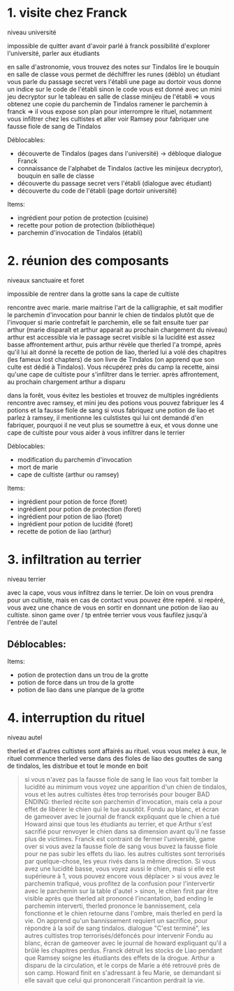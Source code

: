 # 1. visite chez Franck

niveau université

impossible de quitter avant d'avoir parlé à franck
possibilité d'explorer l'université, parler aux étudiants

en salle d'astronomie, vous trouvez des notes sur Tindalos
lire le bouquin en salle de classe vous permet de déchiffrer les runes (déblo)
un étudiant vous parle du passage secret vers l'établi
une page au dortoir vous donne un indice sur le code de l'établi
sinon le code vous est donné avec un mini jeu decryptor sur le tableau en salle de classe
minijeu de l'établi => vous obtenez une copie du parchemin de Tindalos
ramener le parchemin à franck => il vous expose son plan pour interrompre le rituel, notamment vous infiltrer chez les cultistes et aller voir Ramsey pour fabriquer une fausse fiole de sang de Tindalos

Déblocables:
- découverte de Tindalos (pages dans l'université) -> débloque dialogue Franck
- connaissance de l'alphabet de Tindalos (active les minijeux decryptor), bouquin en salle de classe
- découverte du passage secret vers l'établi (dialogue avec étudiant)
- découverte du code de l'établi (page dortoir université)

Items:
- ingrédient pour potion de protection (cuisine)
- recette pour potion de protection (bibliothèque)
- parchemin d'invocation de Tindalos (établi)

# 2. réunion des composants

niveaux sanctuaire et foret

impossible de rentrer dans la grotte sans la cape de cultiste

rencontre avec marie. marie maitrise l'art de la calligraphie, et sait modifier le parchemin d'invocation pour bannir le chien de tindalos plutôt que de l'invoquer
si marie contrefait le parchemin, elle se fait ensuite tuer par arthur (marie disparaît et arthur apparait au prochain chargement du niveau)
arthur est accessible via le passage secret visible si la lucidité est assez basse
affrontement arthur, puis arthur révèle que therled l'a trompé, après qu'il lui ait donné la recette de potion de liao, therled lui a volé des chapitres (les fameux lost chapters) de son livre de Tindalos (on apprend que son culte est dédié à Tindalos). Vous récupérez près du camp la recette, ainsi qu'une cape de cultiste pour s'infiltrer dans le terrier.
après affrontement, au prochain chargement arthur a disparu

dans la forêt, vous évitez les bestioles et trouvez de multiples ingrédients
rencontre avec ramsey, et mini jeu des potions
vous pouvez fabriquer les 4 potions et la fausse fiole de sang
si vous fabriquez une potion de liao et parlez à ramsey, il mentionne les culstistes qui lui ont demandé d'en fabriquer, pourquoi il ne veut plus se soumettre à eux, et vous donne une cape de cultiste pour vous aider à vous infiltrer dans le terrier

Déblocables:
- modification du parchemin d'invocation
- mort de marie
- cape de cultiste (arthur ou ramsey)

Items:
- ingrédient pour potion de force (foret)
- ingrédient pour potion de protection (foret)
- ingrédient pour potion de liao (foret)
- ingrédient pour potion de lucidité (foret)
- recette de potion de liao (arthur)

# 3. infiltration au terrier

niveau terrier

avec la cape, vous vous infiltrez dans le terrier. De loin on vous prendra pour un cultiste, mais en cas de contact vous pouvez être repéré.
si repéré, vous avez une chance de vous en sortir en donnant une potion de liao au cultiste. sinon game over / tp entrée terrier
vous vous faufilez jusqu'à l'entrée de l'autel

Déblocables:
-

Items:
- potion de protection dans un trou de la grotte
- potion de force dans un trou de la grotte
- potion de liao dans une planque de la grotte

# 4. interruption du rituel

niveau autel

therled et d'autres cultistes sont affairés au rituel. vous vous melez à eux, le rituel commence
therled verse dans des fioles de liao des gouttes de sang de tindalos, les distribue et tout le monde en boit
> si vous n'avez pas la fausse fiole de sang
le liao vous fait tomber la lucidité au minimum
vous voyez une apparition d'un chien de tindalos, vous et les autres cultistes êtes trop terrorisés pour bouger
BAD ENDING:
therled récite son parchemin d'invocation, mais cela a pour effet de libérer le chien qui le tue aussitôt.
Fondu au blanc, et écran de gameover avec le journal de franck expliquant que le chien a tué Howard ainsi que tous les étudiants au terrier, et que Arthur s'est sacrifié pour renvoyer le chien dans sa dimension avant qu'il ne fasse plus de victimes. Franck est contraint de fermer l'université, game over
> si vous avez la fausse fiole de sang
vous buvez la fausse fiole pour ne pas subir les effets du liao. les autres cultistes sont terrorisés par quelque-chose, les yeux rivés dans la même direction. Si vous avez une lucidité basse, vous voyez aussi le chien, mais si elle est supérieure à 1, vous pouvez encore vous déplacer
    > si vous avez le parchemin trafiqué, vous profitez de la confusion pour l'intervertir avec le parchemin sur la table d'autel
    > sinon, le chien finit par être visible après que therled ait prononcé l'incantation, bad ending
le parchemin interverti, therled prononce le bannissement, cela fonctionne et le chien retourne dans l'ombre, mais therled en perd la vie. On apprend qu'un bannissement requiert un sacrifice, pour répondre à la soif de sang tindalos.
dialogue "C'est terminé", les autres cultistes trop terrorisés/défoncés pour intervenir
Fondu au blanc, écran de gameover avec le journal de howard expliquant qu'il a brûlé les chapitres perdus. Franck détruit les stocks de Liao pendant que Ramsey soigne les étudiants des effets de la drogue. Arthur a disparu de la circulation, et le corps de Marie a été retrouvé près de son camp. Howard finit en s'adressant à feu Marie, se demandant si elle savait que celui qui prononcerait l'incantion perdrait la vie.

